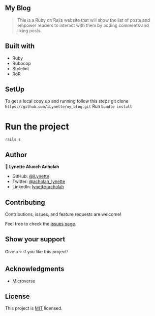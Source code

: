 ## My Blog

> This is a Ruby on Rails website that will show the list of posts and empower readers to interact with them by adding comments and liking posts.

## Built with
- Ruby
- Rubocop
- Stylelint
- RoR

## SetUp
To get a local copy up and running follow this steps
git clone `https://github.com/iLynette/my_blog.git`
Run `bundle install`

# Run the project
`rails s`

## Author

👤 **Lynette Aluoch Acholah**

- GitHub: [@iLynette](https://github.com/iLynette)
- Twitter: [@acholah_lynette](https://twitter.com/acholah_lynette)
- LinkedIn: [lynette-acholah](https://linkedin.com/in/lynette-acholah)

## Contributing

Contributions, issues, and feature requests are welcome!

Feel free to check the [issues page](../../issues/).

## Show your support

Give a ⭐️ if you like this project!


## Acknowledgments

- Microverse 

## License

This project is [MIT](./MIT.md) licensed.

